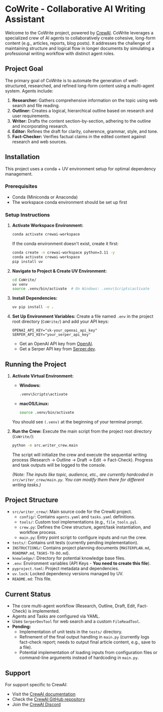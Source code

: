 # CoWrite - Collaborative AI Writing Assistant

Welcome to the CoWrite project, powered by [CrewAI](https://crewai.com). CoWrite leverages a specialized crew of AI agents to collaboratively create cohesive, long-form content (e.g., articles, reports, blog posts). It addresses the challenge of maintaining structure and logical flow in longer documents by simulating a professional writing workflow with distinct agent roles.

## Project Goal

The primary goal of CoWrite is to automate the generation of well-structured, researched, and refined long-form content using a multi-agent system. Agents include:

1.  **Researcher:** Gathers comprehensive information on the topic using web search and file reading.
2.  **Outliner:** Creates a logical, hierarchical outline based on research and user requirements.
3.  **Writer:** Drafts the content section-by-section, adhering to the outline and incorporating research.
4.  **Editor:** Refines the draft for clarity, coherence, grammar, style, and tone.
5.  **Fact-Checker:** Verifies factual claims in the edited content against research and web sources.

## Installation

This project uses a conda + UV environment setup for optimal dependency management.

### Prerequisites
- Conda (Miniconda or Anaconda)
- The workspace conda environment should be set up first

### Setup Instructions

1.  **Activate Workspace Environment:**
    ```bash
    conda activate crewai-workspace
    ```
    
    If the conda environment doesn't exist, create it first:
    ```bash
    conda create -n crewai-workspace python=3.11 -y
    conda activate crewai-workspace
    pip install uv
    ```

2.  **Navigate to Project & Create UV Environment:**
    ```bash
    cd CoWrite/
    uv venv
    source .venv/bin/activate  # On Windows: .venv\Scripts\activate
    ```

3.  **Install Dependencies:**
    ```bash
    uv pip install -e .
    ```

3.  **Set Up Environment Variables:**
    Create a file named `.env` in the project root directory (`CoWrite/`) and add your API keys:
    ```dotenv
    OPENAI_API_KEY="sk-your_openai_api_key"
    SERPER_API_KEY="your_serper_api_key"
    ```
    *   Get an OpenAI API key from [OpenAI](https://platform.openai.com/api-keys).
    *   Get a Serper API key from [Serper.dev](https://serper.dev).

## Running the Project

1.  **Activate Virtual Environment:**
    *   **Windows:**
        ```bash
        .venv\Scripts\activate
        ```
    *   **macOS/Linux:**
        ```bash
        source .venv/bin/activate
        ```
    You should see `(.venv)` at the beginning of your terminal prompt.

2.  **Run the Crew:**
    Execute the main script from the project root directory (`CoWrite/`):
    ```bash
    python -m src.writer_crew.main
    ```

    The script will initialize the crew and execute the sequential writing process (Research -> Outline -> Draft -> Edit -> Fact-Check). Progress and task outputs will be logged to the console.

    *(Note: The inputs like topic, audience, etc., are currently hardcoded in `src/writer_crew/main.py`. You can modify them there for different writing tasks.)*

## Project Structure

*   `src/writer_crew/`: Main source code for the CrewAI project.
    *   `config/`: Contains `agents.yaml` and `tasks.yaml` definitions.
    *   `tools/`: Custom tool implementations (e.g., `file_tools.py`).
    *   `crew.py`: Defines the Crew structure, agent/task instantiation, and workflow process.
    *   `main.py`: Entry point script to configure inputs and run the crew.
*   `tests/`: Contains unit tests (currently pending implementation).
*   `INSTRUCTIONS/`: Contains project planning documents (`MASTERPLAN.md`, `ROADMAP.md`, `TASKS-TO-DO.md`).
*   `knowledge/`: Directory for potential knowledge base files.
*   `.env`: Environment variables (API Keys - **You need to create this file**).
*   `pyproject.toml`: Project metadata and dependencies.
*   `uv.lock`: Locked dependency versions managed by UV.
*   `README.md`: This file.

## Current Status

*   The core multi-agent workflow (Research, Outline, Draft, Edit, Fact-Check) is implemented.
*   Agents and Tasks are configured via YAML.
*   Uses `SerperDevTool` for web search and a custom `FileReadTool`.
*   **Pending:**
    *   Implementation of unit tests in the `tests/` directory.
    *   Refinement of the final output handling in `main.py` (currently logs fact-check report; needs to output final article content, e.g., save to a file).
    *   Potential implementation of loading inputs from configuration files or command-line arguments instead of hardcoding in `main.py`.

## Support

For support specific to CrewAI:
*   Visit the [CrewAI documentation](https://docs.crewai.com)
*   Check the [CrewAI GitHub repository](https://github.com/joaomdmoura/crewai)
*   Join the [CrewAI Discord](https://discord.com/invite/X4JWnZnxPb)

